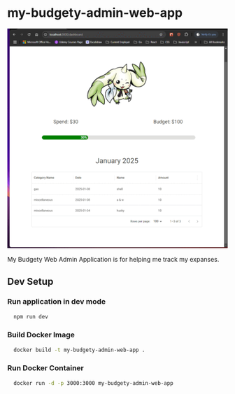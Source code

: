 
# my-budgety-admin-web-app

![Demo](./my-budgety-web-app.gif)


My Budgety Web Admin Application is for helping me track my expanses. 

## Dev Setup

### Run application in dev mode
```bash
  npm run dev
```

### Build Docker Image
```bash
  docker build -t my-budgety-admin-web-app .
```

### Run Docker Container
```bash
  docker run -d -p 3000:3000 my-budgety-admin-web-app
``` 